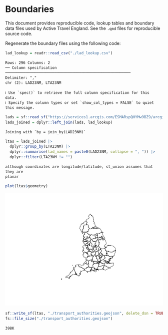 # Boundaries

This document provides reproducible code, lookup tables and boundary
data files used by Active Travel England. See the `.qmd` files for
reproducible source code.

Regenerate the boundary files using the following code:

``` r
lad_lookup = readr::read_csv("./lad_lookup.csv")
```

    Rows: 296 Columns: 2
    ── Column specification ────────────────────────────────────────────────────────
    Delimiter: ","
    chr (2): LAD23NM, LTA23NM

    ℹ Use `spec()` to retrieve the full column specification for this data.
    ℹ Specify the column types or set `show_col_types = FALSE` to quiet this message.

``` r
lads = sf::read_sf("https://services1.arcgis.com/ESMARspQHYMw9BZ9/arcgis/rest/services/Local_Authority_Districts_May_2023_UK_BUC_V2/FeatureServer/0/query?outFields=*&where=1%3D1&f=geojson")
lads_joined = dplyr::left_join(lads, lad_lookup)
```

    Joining with `by = join_by(LAD23NM)`

``` r
ltas = lads_joined |>
  dplyr::group_by(LTA23NM) |>
  dplyr::summarise(lad_names = paste0(LAD23NM, collapse = ", ")) |>
  dplyr::filter(LTA23NM != "") 
```

    although coordinates are longitude/latitude, st_union assumes that they are
    planar

``` r
plot(ltas$geometry)
```

![](README_files/figure-commonmark/unnamed-chunk-1-1.png)

``` r
sf::write_sf(ltas, "./transport_authorities.geojson", delete_dsn = TRUE)
fs::file_size("./transport_authorities.geojson")
```

    398K
